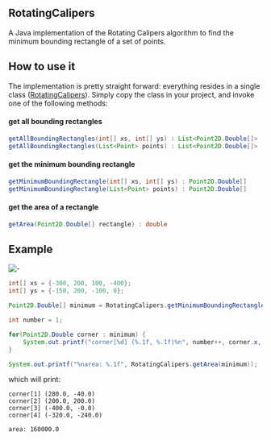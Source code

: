 ## RotatingCalipers

A Java implementation of the Rotating Calipers algorithm to find the minimum
bounding rectangle of a set of points.

## How to use it

The implementation is pretty straight forward: everything resides in a single class
([RotatingCalipers](https://github.com/bkiers/RotatingCalipers/blob/master/src/main/cg/RotatingCalipers.java)).
Simply copy the class in your project, and invoke one of the following methods:

#### get all bounding rectangles

```java
getAllBoundingRectangles(int[] xs, int[] ys) : List<Point2D.Double[]>
getAllBoundingRectangles(List<Point> points) : List<Point2D.Double[]>
```

#### get the minimum bounding rectangle

```java
getMinimumBoundingRectangle(int[] xs, int[] ys) : Point2D.Double[]
getMinimumBoundingRectangle(List<Point> points) : Point2D.Double[]
```

#### get the area of a rectangle

```java
getArea(Point2D.Double[] rectangle) : double
```

## Example

![-][1]

```java
int[] xs = {-300, 200, 100, -400};
int[] ys = {-150, 200, -100, 0};

Point2D.Double[] minimum = RotatingCalipers.getMinimumBoundingRectangle(xs, ys);

int number = 1;

for(Point2D.Double corner : minimum) {
    System.out.printf("corner[%d] (%.1f, %.1f)%n", number++, corner.x, corner.y);
}

System.out.printf("%narea: %.1f", RotatingCalipers.getArea(minimum));
```

which will print:

```
corner[1] (280.0, -40.0)
corner[2] (200.0, 200.0)
corner[3] (-400.0, -0.0)
corner[4] (-320.0, -240.0)

area: 160000.0
```

 [1]: https://raw.github.com/bkiers/RotatingCalipers/master/img/rectangle.png
